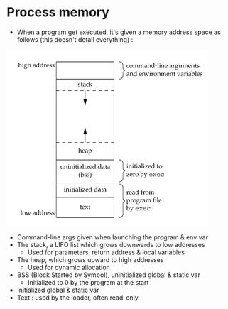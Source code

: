 # Process memory

* When a program get executed, it's given a memory address space as follows \(this doesn't detail everything\) :

![](../../.gitbook/assets/address_space.png)

* Command-line args given when launching the program & env var
* The stack, a LIFO list which grows downwards to low addresses
  * Used for parameters, return address & local variables
* The heap, which grows upward to high addresses
  * Used for dynamic allocation
* BSS \(Block Started by Symbol\), uninitialized global & static var
  * Initialized to 0 by the program at the start
* Initialized global & static var
* Text : used by the loader, often read-only



